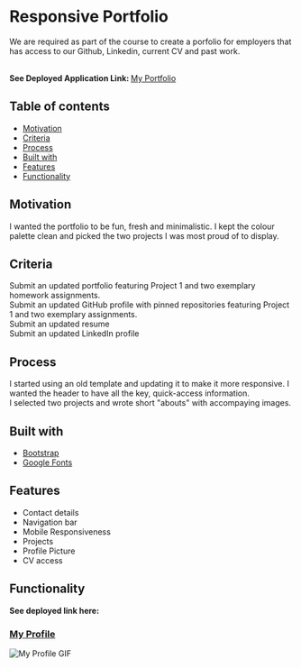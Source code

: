 # Responsive Portfolio

We are required as part of the course to create a porfolio for employers that has access to our Github, Linkedin, current CV and past work.

<br> <b>See Deployed Application Link: </b>
<a href=""> My Portfolio </a>

## Table of contents
  - [Motivation](#motivation)
  - [Criteria](#criteria)
  - [Process](#process)
  - [Built with](#built-with)
  - [Features](#features)
  - [Functionality](#functionality)

## Motivation
I wanted the portfolio to be fun, fresh and minimalistic. I kept the colour palette clean and picked the two projects I was most proud of to display. 

## Criteria
Submit an updated portfolio featuring Project 1 and two exemplary homework assignments. <br>
Submit an updated GitHub profile with pinned repositories featuring Project 1 and two exemplary assignments. <Br>
Submit an updated resume <Br>
Submit an updated LinkedIn profile <br>



## Process
I started using an old template and updating it to make it more responsive. I wanted the header to have all the key, quick-access information. 
<br>
I selected two projects and wrote short "abouts" with accompaying images.



## Built with
- [Bootstrap](https://getbootstrap.com/)
- [Google Fonts](https://fonts.google.com/)


## Features
- Contact details
- Navigation bar
- Mobile Responsiveness
- Projects
- Profile Picture
- CV access


## Functionality 
<b>See deployed link here:</b><br>
<h3><a href="https://media.giphy.com/media/keyTUWnZTXAWCHxqgt/giphy.gif"> My Profile</a></h3>

![My Profile GIF](https://media.giphy.com/media/keyTUWnZTXAWCHxqgt/giphy.gif)

